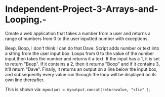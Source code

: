 # Independent-Project-3-Arrays-and-Looping.-
Create a web application that takes a number from a user and returns a range of numbers from 0 to the user inputted number with exceptions.


Beep, Boop, I don't think I can do that Dave.
Script adds number or text into a string from the user input box.
Loops from 0 to the value of the number input,then takes the number and returns it a text. 
If the input has a 1, it is set to return "Beep". If it contains a 2, then it returns "Boop" and if it contains 3, it'll return "Dave". 
Finally, it returns an output on a line below the input box, and subsequently every value run through the loop will be displayed on its own line thereafter. 

This is shown via:
```myoutput = myoutput.concat(returnvalue, "<li>" );```

